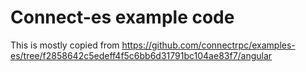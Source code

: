 # Connect-es example code

This is mostly copied from
https://github.com/connectrpc/examples-es/tree/f2858642c5edeff4f5c6bb6d31791bc104ae83f7/angular
